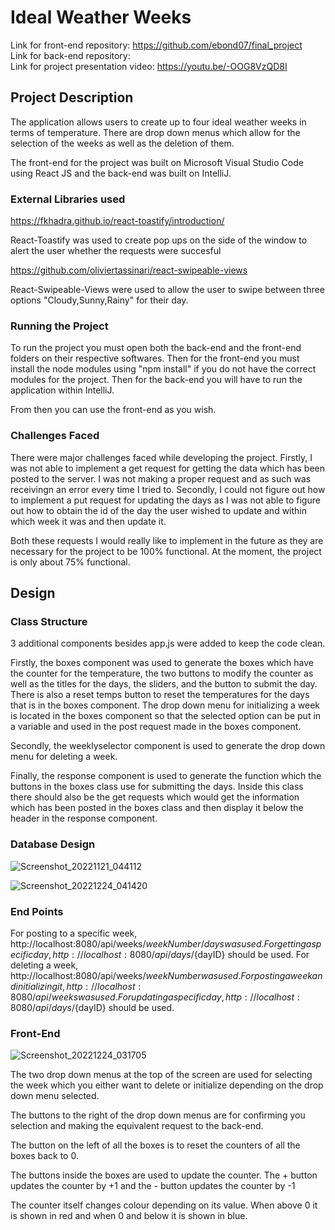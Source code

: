 # Ideal Weather Weeks

Link for front-end repository: https://github.com/ebond07/final_project <br />
Link for back-end repository: <br />
Link for project presentation video: https://youtu.be/-OOG8VzQD8I <br />

## Project Description

The application allows users to create up to four ideal weather weeks in terms of temperature.
There are drop down menus which allow for the selection of the weeks as well as the deletion of them.

The front-end for the project was built on Microsoft Visual Studio Code using React JS and the back-end was built on IntelliJ.

### External Libraries used

https://fkhadra.github.io/react-toastify/introduction/

React-Toastify was used to create pop ups on the side of the window to alert the user whether the requests were succesful

https://github.com/oliviertassinari/react-swipeable-views

React-Swipeable-Views were used to allow the user to swipe between three options "Cloudy,Sunny,Rainy" for their day.

### Running the Project

To run the project you must open both the back-end and the front-end folders on their respective softwares. Then for the front-end you must install the node modules using "npm install" if you do not have the correct modules for the project. Then for the back-end you will have to run the application within IntelliJ.

From then you can use the front-end as you wish.

### Challenges Faced

There were major challenges faced while developing the project. Firstly, I was not able to implement a get request for getting the data which has been posted to the server. I was not making a proper request and as such was receivingn an error every time I tried to. Secondly, I could not figure out how to implement a put request for updating the days as I was not able to figure out how to obtain the id of the day the user wished to update and within which week it was and then update it.

Both these requests I would really like to implement in the future as they are necessary for the project to be 100% functional. At the moment, the project is only about 75% functional.

## Design

### Class Structure

3 additional components besides app.js were added to keep the code clean.

Firstly, the boxes component was used to generate the boxes which have the counter for the temperature, the two buttons to modify the counter as well as the titles for the days, the sliders, and the button to submit the day. There is also a reset temps button to reset the temperatures for the days that is in the boxes component. The drop down menu for initializing a week is located in the boxes component so that the selected option can be put in a variable and used in the post request made in the boxes component.

Secondly, the weeklyselector component is used to generate the drop down menu for deleting a week.

Finally, the response component is used to generate the function which the buttons in the boxes class use for submitting the days. Inside this class there should also be the get requests which would get the information which has been posted in the boxes class and then display it below the header in the response component.

### Database Design

![Screenshot_20221121_044112](https://user-images.githubusercontent.com/43860533/209451092-0fb4f9ca-d4ba-4813-9c21-5dbaf4b0c3c8.png)

![Screenshot_20221224_041420](https://user-images.githubusercontent.com/43860533/209451164-aa937804-d82a-4eb3-bcdf-a1024f6f4a73.png)

### End Points

For posting to a specific week, http://localhost:8080/api/weeks/${weekNumber}/days was used.
For getting a specific day, http://localhost:8080/api/days/${dayID} should be used.
For deleting a week, http://localhost:8080/api/weeks/${weekNumber} was used.
For posting a week and initializing it, http://localhost:8080/api/weeks was used.
For updating a specific day, http://localhost:8080/api/days/${dayID} should be used.

### Front-End 

![Screenshot_20221224_031705](https://user-images.githubusercontent.com/43860533/209451193-9ffbe4a5-2fbe-4d96-a208-5718645de8d7.png)

The two drop down menus at the top of the screen are used for selecting the week which you either want to delete or initialize depending on the drop down menu selected.

The buttons to the right of the drop down menus are for confirming you selection and making the equivalent request to the back-end.

The button on the left of all the boxes is to reset the counters of all the boxes back to 0.

The buttons inside the boxes are used to update the counter. The + button updates the counter by +1 and the - button updates the counter by -1

The counter itself changes colour depending on its value. When above 0 it is shown in red and when 0 and below it is shown in blue.
